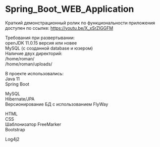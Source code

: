 # Spring_Boot_WEB_Application

Краткий демонстрационный ролик по функциональности приложения доступен по ссылке: https://youtu.be/X_xSrZIGGFM



Требования при развертывании:
<br>
openJDK 11.0.15 версия или новее
<br>
MySQL (с созданной database и юзером)
<br>
Наличие двух директорий:
<br>
/home/roman/
<br>
/home/roman/uploads/


В проекте использовались:
<br>
Java 11
<br>
Spring Boot

MySQL
<br>
Hibernate/JPA
<br>
Версионирование БД с использованием FlyWay

HTML
<br>
CSS
<br>
Шаблонизатор FreeMarker
<br>
Bootstrap

Log4j2




